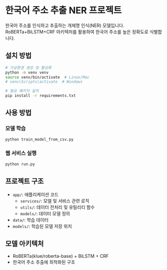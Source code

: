# 한국어 주소 추출 NER 프로젝트

한국어 주소를 인식하고 추출하는 개체명 인식(NER) 모델입니다. RoBERTa+BiLSTM+CRF 아키텍처를 활용하여 한국어 주소를 높은 정확도로 식별합니다.

## 설치 방법

```bash
# 가상환경 생성 및 활성화
python -m venv venv
source venv/bin/activate  # Linux/Mac
# venv\Scripts\activate  # Windows

# 필요 패키지 설치
pip install -r requirements.txt
```

## 사용 방법

### 모델 학습
```bash
python train_model_from_csv.py
```

### 웹 서비스 실행
```bash
python run.py
```

## 프로젝트 구조
- `app/`: 애플리케이션 코드
  - `services/`: 모델 및 서비스 관련 로직
  - `utils/`: 데이터 전처리 및 유틸리티 함수
  - `models/`: 데이터 모델 정의
- `data/`: 학습 데이터
- `models/`: 학습된 모델 저장 위치

## 모델 아키텍처
- RoBERTa(klue/roberta-base) + BiLSTM + CRF
- 한국어 주소 추출에 최적화된 구조 